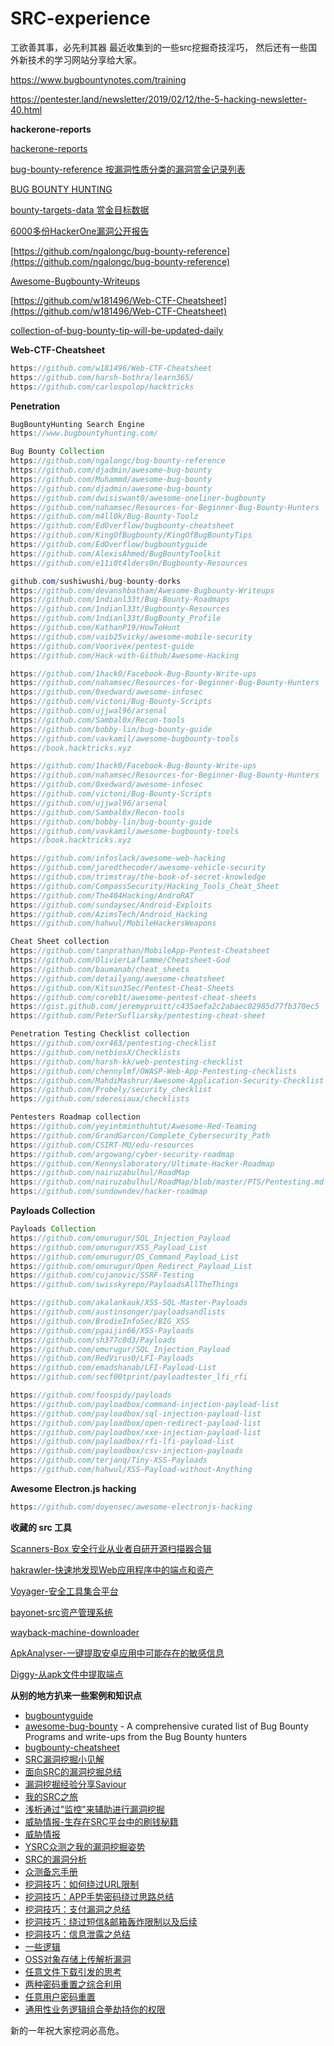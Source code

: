# SRC-experience
工欲善其事，必先利其器
最近收集到的一些src挖掘奇技淫巧，
然后还有一些国外新技术的学习网站分享给大家。

<https://www.bugbountynotes.com/training>

<https://pentester.land/newsletter/2019/02/12/the-5-hacking-newsletter-40.html>

**hackerone-reports**

[hackerone-reports](https://github.com/reddelexc/hackerone-reports)

[bug-bounty-reference 按漏洞性质分类的漏洞赏金记录列表](https://github.com/ngalongc/bug-bounty-reference)

[BUG BOUNTY HUNTING](https://medium.com/bugbountywriteup/bug-bounty-hunting-methodology-toolkit-tips-tricks-blogs-ef6542301c65)

[bounty-targets-data 赏金目标数据](https://github.com/arkadiyt/bounty-targets-data)

[6000多份HackerOne漏洞公开报告](https://www.uedbox.com/post/65763/)

[https://github.com/ngalongc/bug-bounty-reference](https://github.com/ngalongc/bug-bounty-reference)

[Awesome-Bugbounty-Writeups](https://github.com/devanshbatham/Awesome-Bugbounty-Writeups)

[https://github.com/w181496/Web-CTF-Cheatsheet](https://github.com/w181496/Web-CTF-Cheatsheet)

[collection-of-bug-bounty-tip-will-be-updated-daily](https://medium.com/@vignesh4303/collection-of-bug-bounty-tip-will-be-updated-daily-605911cfa248)

**Web-CTF-Cheatsheet**

```java
https://github.com/w181496/Web-CTF-Cheatsheet
https://github.com/harsh-bothra/learn365/
https://github.com/carlospolop/hacktricks
```

**Penetration**

```java
BugBountyHunting Search Engine
https://www.bugbountyhunting.com/

Bug Bounty Collection
https://github.com/ngalongc/bug-bounty-reference
https://github.com/djadmin/awesome-bug-bounty
https://github.com/Muhammd/awesome-bug-bounty
https://github.com/djadmin/awesome-bug-bounty
https://github.com/dwisiswant0/awesome-oneliner-bugbounty
https://github.com/nahamsec/Resources-for-Beginner-Bug-Bounty-Hunters
https://github.com/m4ll0k/Bug-Bounty-Toolz
https://github.com/EdOverflow/bugbounty-cheatsheet
https://github.com/KingOfBugbounty/KingOfBugBountyTips
https://github.com/EdOverflow/bugbountyguide
https://github.com/AlexisAhmed/BugBountyToolkit
https://github.com/e11i0t4lders0n/Bugbounty-Resources

github.com/sushiwushi/bug-bounty-dorks
https://github.com/devanshbatham/Awesome-Bugbounty-Writeups
https://github.com/1ndianl33t/Bug-Bounty-Roadmaps
https://github.com/1ndianl33t/Bugbounty-Resources
https://github.com/1ndianl33t/BugBounty_Profile
https://github.com/KathanP19/HowToHunt
https://github.com/vaib25vicky/awesome-mobile-security
https://github.com/Voorivex/pentest-guide
https://github.com/Hack-with-Github/Awesome-Hacking

https://github.com/1hack0/Facebook-Bug-Bounty-Write-ups
https://github.com/nahamsec/Resources-for-Beginner-Bug-Bounty-Hunters
https://github.com/0xedward/awesome-infosec
https://github.com/victoni/Bug-Bounty-Scripts
https://github.com/ujjwal96/arsenal
https://github.com/Sambal0x/Recon-tools
https://github.com/bobby-lin/bug-bounty-guide
https://github.com/vavkamil/awesome-bugbounty-tools
https://book.hacktricks.xyz

https://github.com/1hack0/Facebook-Bug-Bounty-Write-ups
https://github.com/nahamsec/Resources-for-Beginner-Bug-Bounty-Hunters
https://github.com/0xedward/awesome-infosec
https://github.com/victoni/Bug-Bounty-Scripts
https://github.com/ujjwal96/arsenal
https://github.com/Sambal0x/Recon-tools
https://github.com/bobby-lin/bug-bounty-guide
https://github.com/vavkamil/awesome-bugbounty-tools
https://book.hacktricks.xyz

https://github.com/infoslack/awesome-web-hacking
https://github.com/jaredthecoder/awesome-vehicle-security
https://github.com/trimstray/the-book-of-secret-knowledge
https://github.com/CompassSecurity/Hacking_Tools_Cheat_Sheet
https://github.com/The404Hacking/AndroRAT
https://github.com/sundaysec/Android-Exploits
https://github.com/AzimsTech/Android_Hacking
https://github.com/hahwul/MobileHackersWeapons

Cheat Sheet collection
https://github.com/tanprathan/MobileApp-Pentest-Cheatsheet
https://github.com/OlivierLaflamme/Cheatsheet-God
https://github.com/baumanab/cheat_sheets
https://github.com/detailyang/awesome-cheatsheet
https://github.com/Kitsun3Sec/Pentest-Cheat-Sheets
https://github.com/coreb1t/awesome-pentest-cheat-sheets
https://gist.github.com/jeremypruitt/c435aefa2c2abaec02985d77fb370ec5
https://github.com/PeterSufliarsky/pentesting-cheat-sheet

Penetration Testing Checklist collection
https://github.com/oxr463/pentesting-checklist
https://github.com/netbiosX/Checklists
https://github.com/harsh-kk/web-pentesting-checklist
https://github.com/chennylmf/OWASP-Web-App-Pentesting-checklists
https://github.com/MahdiMashrur/Awesome-Application-Security-Checklist
https://github.com/Probely/security_checklist
https://github.com/sderosiaux/checklists

Pentesters Roadmap collection
https://github.com/yeyintminthuhtut/Awesome-Red-Teaming
https://github.com/GrandGarcon/Complete_Cybersecurity_Path
https://github.com/CSIRT-MU/edu-resources
https://github.com/argowang/cyber-security-roadmap
https://github.com/Kennyslaboratory/Ultimate-Hacker-Roadmap
https://github.com/nairuzabulhul/RoadMap
https://github.com/nairuzabulhul/RoadMap/blob/master/PTS/Pentesting.md
https://github.com/sundowndev/hacker-roadmap
```

**Payloads Collection**

```java
Payloads Collection
https://github.com/omurugur/SQL_Injection_Payload
https://github.com/omurugur/XSS_Payload_List
https://github.com/omurugur/OS_Command_Payload_List
https://github.com/omurugur/Open_Redirect_Payload_List
https://github.com/cujanovic/SSRF-Testing
https://github.com/swisskyrepo/PayloadsAllTheThings

https://github.com/akalankauk/XSS-SQL-Master-Payloads
https://github.com/austinsonger/payloadsandlists
https://github.com/BrodieInfoSec/BIG_XSS
https://github.com/pgaijin66/XSS-Payloads
https://github.com/sh377c0d3/Payloads
https://github.com/omurugur/SQL_Injection_Payload
https://github.com/RedVirus0/LFI-Payloads
https://github.com/emadshanab/LFI-Payload-List
https://github.com/secf00tprint/payloadtester_lfi_rfi

https://github.com/foospidy/payloads
https://github.com/payloadbox/command-injection-payload-list
https://github.com/payloadbox/sql-injection-payload-list
https://github.com/payloadbox/open-redirect-payload-list
https://github.com/payloadbox/xxe-injection-payload-list
https://github.com/payloadbox/rfi-lfi-payload-list
https://github.com/payloadbox/csv-injection-payloads
https://github.com/terjanq/Tiny-XSS-Payloads
https://github.com/hahwul/XSS-Payload-without-Anything
```

**Awesome Electron.js hacking**

```java
https://github.com/doyensec/awesome-electronjs-hacking
```

**收藏的 src 工具**

[Scanners-Box 安全行业从业者自研开源扫描器合辑](https://github.com/We5ter/Scanners-Box)

[hakrawler-快速地发现Web应用程序中的端点和资产](https://github.com/hakluke/hakrawler)

[Voyager-安全工具集合平台](https://github.com/ody5sey/Voyager)

[bayonet-src资产管理系统](https://github.com/CTF-MissFeng/bayonet)

[wayback-machine-downloader](https://github.com/hartator/wayback-machine-downloader)

[ApkAnalyser-一键提取安卓应用中可能存在的敏感信息](https://github.com/TheKingOfDuck/ApkAnalyser)

[Diggy-从apk文件中提取端点](https://github.com/s0md3v/Diggy)

**从别的地方扒来一些案例和知识点**
* [bugbountyguide](https://github.com/EdOverflow/bugbountyguide)
* [awesome-bug-bounty](https://github.com/djadmin/awesome-bug-bounty) - A comprehensive curated list of Bug Bounty Programs and write-ups from the Bug Bounty hunters
* [bugbounty-cheatsheet](https://github.com/EdOverflow/bugbounty-cheatsheet)
* [SRC漏洞挖掘小见解](http://www.mottoin.com/95043.html)
* [面向SRC的漏洞挖掘总结](http://blkstone.github.io/2017/05/28/finding-src-vuls/)
* [漏洞挖掘经验分享Saviour](https://xianzhi.aliyun.com/forum/topic/1214/)
* [我的SRC之旅](https://mp.weixin.qq.com/s/2ORHnywrxXPexviUYk7Ccg)
* [浅析通过"监控"来辅助进行漏洞挖掘](https://bbs.ichunqiu.com/thread-28591-1-1.html)
* [威胁情报-生存在SRC平台中的刷钱秘籍](https://bbs.ichunqiu.com/article-921-1.html)
* [威胁情报](https://mp.weixin.qq.com/s/v2MRx7qs70lpnW9n-mJ7_Q)
* [YSRC众测之我的漏洞挖掘姿势](https://bbs.ichunqiu.com/article-655-1.html)
* [SRC的漏洞分析](https://bbs.ichunqiu.com/thread-19745-1-1.html)
* [众测备忘手册](https://mp.weixin.qq.com/s/4XPG37_lTZDzf60o3W_onA)
* [挖洞技巧：如何绕过URL限制](https://www.secpulse.com/archives/67064.html)
* [挖洞技巧：APP手势密码绕过思路总结](https://www.secpulse.com/archives/67070.html)
* [挖洞技巧：支付漏洞之总结](https://www.secpulse.com/archives/67080.html)
* [挖洞技巧：绕过短信&邮箱轰炸限制以及后续](http://mp.weixin.qq.com/s/5OSLC2GOeYere9_lT2RwHw)
* [挖洞技巧：信息泄露之总结](https://www.secpulse.com/archives/67123.html)
* [一些逻辑](https://secvul.com/topics/924.html)
* [OSS对象存储上传解析漏洞](https://xianzhi.aliyun.com/forum/topic/2078)
* [任意文件下载引发的思考](https://www.secpulse.com/archives/68522.html)
* [两种密码重置之综合利用](http://www.freebuf.com/articles/network/166520.html)
* [任意用户密码重置](http://www.freebuf.com/articles/web/166667.html)
* [通用性业务逻辑组合拳劫持你的权限](https://www.anquanke.com/post/id/106961)


新的一年祝大家挖洞必高危。
